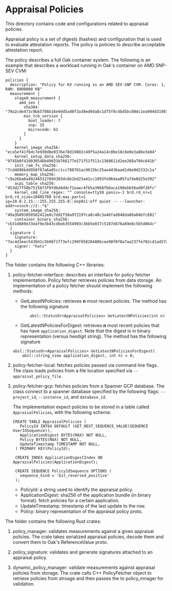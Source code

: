 # Appraisal Policies

This directory contains code and configurations related to appraisal policies.

Appraisal policy is a set of digests (hashes) and configuration that is used to
evaluate attestation reports. The policy is
policies to describe acceptable attestation report.

The policy describes a full Oak container system.
The following is an example that describes a workload running in Oak's container
on AMD SNP-SEV CVM:

```
policies {
  description: "Policy for KV running in an AMD SEV-SNP CVM. Cores: 1, RAM: 8000000 KB"
  measurement {
    stage0_measurement {
      amd_sev {
        sha384: "79a2cde473c9bb5708b16e9dd5ad0f3a38ed9da8c1d75f8c4bd5bc80dc1ea994d31987dab22e7feb910945e038e006a4"
        min_tcb_version {
          boot_loader: 7
          snp: 15
          microcode: 62
        }
      }
    }
    kernel_image_sha256: "eca5ef41f6dc7e930d8e9376e78d19802c49f5a24a14c0be18c8e0e3a8be3e84"
    kernel_setup_data_sha256: "9745b0f42d03054bb49033b766177e571f51f511c1368611d2ee268a704c641b"
    init_ram_fs_sha256: "7cd4896bdd958f67a6a85cc1cc780761ac9615bc25ae4436aad1d4e9d2332c1a"
    memory_map_sha256: "c9a26ba0a492465327894303dc6b1bd23a41cc1093fe96daa05fa7de0d25e392"
    acpi_table_sha256: "453d27f58b75156f3f9fdbd4d4cf1eaec4fb5a3968fb6aca198ebb56ad9f20fc"
    kernel_cmd_line_regex: "^ console=ttyS0 panic=-1 brd.rd_nr=1 brd.rd_size=10485760 brd.max_part=1 ip=10.0.2.15:::255.255.255.0::enp0s1:off quiet -- --launcher-addr=vsock://2:.*$"
    system_image_sha256: "49a3b093050502412e0c7dd2f58a9f2197ca0c48c3a46fad048da80a04bfc601"
    container_binary_sha256: "cb31d889e33eaf9e3b43cdbeb3554903c36b5e037c5187e876a69e8c5b5d864c"
  }
  signature {
    signature: "7ac4d3eec543041c5b98f1f73efc299f95820480bcee90f0f8a7aa237fe702cd1ad27a1614e42682edc3908b54a2f1b03b47bd803eba8f80884417f20eb82537"
    signer: "hats"
  }
}
```

The folder contains the following C++ libraries:

1.  policy-fetcher-interface: describes an interface for policy fetcher
    implementation. Policy fetcher retrieves policies from data storage. An
    implementation of a policy fetcher should implement the following methods:

    *   GetLatestNPolicies: retrieves **n** most recent policies. The method has
        the following signature

        ```
            absl::StatusOr<AppraisalPolicies> GetLatestNPolicies(int n)
        ```

    *   GetLatestNPoliciesForDigest: retrieves **n** most recent policies that
        has have `application_digest`. Note that the digest is in
        binary representation (versus hexdigit string). The method has the
        following signature

    ```
    absl::StatusOr<AppraisalPolicies> GetLatestNPoliciesForDigest(
        absl::string_view application_digest, int n) = 0;
    ```

1.  policy-fetcher-local: fetches policies passed via command line flags. The
    class loads policies from a file location specified via
    `--appraisal_policy_file`.

1.  policy-fetcher-gcp: fetches policies from a Spanner GCP database. The class
    connect to a spanner database specified by the following flags:
    `--project_id`, `--instance_id`, and `database_id`.

    The implementation expect policies to be stored in a table called
    `AppraisalPolicies`, with the following schema:

    ~~~
    CREATE TABLE AppraisalPolicies (
       PolicyId INT64 DEFAULT (GET_NEXT_SEQUENCE_VALUE(SEQUENCE UserIdSequence)),
       ApplicationDigest BYTES(MAX) NOT NULL,
       Policy BYTES(MAX) NOT NULL,
       UpdateTimestamp TIMESTAMP NOT NULL,
     ) PRIMARY KEY(PolicyId);

     CREATE INDEX ApplicationDigestIndex ON AppraisalPolicies(ApplicationDigest);

     CREATE SEQUENCE PolicyIdSequence OPTIONS (
       sequence_kind = 'bit_reversed_positive'
     );
    ~~~

    *   PolicyId: a string used to identify the appraisal policy.
    *   ApplicationDigest: sha256 of the application bundle (in binary format).
        fetch policies for a certain application.
    *   UpdateTimestamp: timestamp of the last update to the row.
    *   Policy: binary representation of the appraisal policy proto.

The folder contains the following Rust crates:

1. policy_manager: validates measurements against a given appraisal policies.
   The crate takes serialized appraisal policies, decode them
   and convert them to Oak's ReferenceValue proto.

1. policy_signature: validates and generate signatures attached to an appraisal
   policy.

1. dynamic_policy_manager: validate measurements against appraisal policies from
   storage. The crate calls C++ PolicyFetcher object to retrieve policies from
   stroage and then passes the to policy_mnager for validation.

